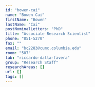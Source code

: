```yaml
---
id: "bowen-cai"
name: "Bowen Cai"
firstName: "Bowen"
lastName: "Cai"
postNominalLetters: "PhD"
title: "Associate Research Scientist"
phone: "851-5270"
fax: ""
email: "bc2283@cumc.columbia.edu"
room: "507"
lab: "riccardo-dalla-favera"
group: "Research Staff"
researchAreas: []
url: []
tags: []
---
```

